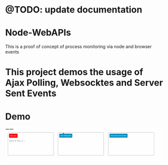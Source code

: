 # @TODO: update documentation

# Node-WebAPIs
This is a proof of concept of process monitoring via node and browser events

# This project demos the usage of Ajax Polling, Websocktes and Server Sent Events


# Demo


![demo](demo4.gif)
